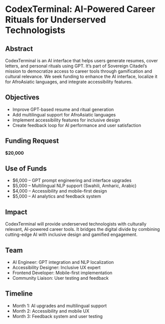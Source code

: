 # CodexTerminal: AI-Powered Career Rituals for Underserved Technologists

## Abstract
CodexTerminal is an AI interface that helps users generate resumes, cover letters, and personal rituals using GPT. It’s part of Sovereign Citadel’s mission to democratize access to career tools through gamification and cultural relevance. We seek funding to enhance the AI interface, localize it for AfroAsiatic languages, and integrate accessibility features.

## Objectives
- Improve GPT-based resume and ritual generation
- Add multilingual support for AfroAsiatic languages
- Implement accessibility features for inclusive design
- Create feedback loop for AI performance and user satisfaction

## Funding Request
**$20,000**

## Use of Funds
- $6,000 – GPT prompt engineering and interface upgrades
- $5,000 – Multilingual NLP support (Swahili, Amharic, Arabic)
- $4,000 – Accessibility and mobile-first design
- $5,000 – AI analytics and feedback system

## Impact
CodexTerminal will provide underserved technologists with culturally relevant, AI-powered career tools. It bridges the digital divide by combining cutting-edge AI with inclusive design and gamified engagement.

## Team
- AI Engineer: GPT integration and NLP localization
- Accessibility Designer: Inclusive UX expert
- Frontend Developer: Mobile-first implementation
- Community Liaison: User testing and feedback

## Timeline
- Month 1: AI upgrades and multilingual support
- Month 2: Accessibility and mobile UX
- Month 3: Feedback system and user testing